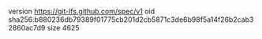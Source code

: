 version https://git-lfs.github.com/spec/v1
oid sha256:b880236db79389f01775cb201d2cb5871c3de6b98f5a14f26b2cab32860ac7d9
size 4625
